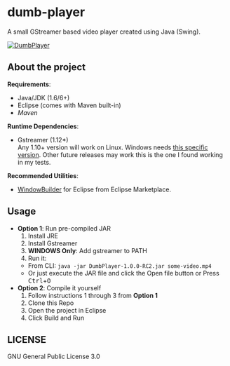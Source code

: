 # dumb-player
A small GStreamer based video player created using Java (Swing).

[![DumbPlayer](https://imgur.com/BMqkCHn.png)](https://github.com/fa7ad/dumb-player/)

## About the project

**Requirements**:

* Java/JDK (1.6/6+)
* Eclipse (comes with Maven built-in)
* *Maven*

**Runtime Dependencies**:

* Gstreamer (1.12*)  
  Any 1.10+ version will work on Linux. Windows needs [this specific version](https://gstreamer.freedesktop.org/data/pkg/windows/1.12.0/gstreamer-1.0-x86_64-1.12.0.msi). Other future releases may work this is the one I found working in my tests.

**Recommended Utilities**:  
* [WindowBuilder](https://www.eclipse.org/windowbuilder/download.php) for Eclipse from Eclipse Marketplace.

## Usage

* **Option 1**: Run pre-compiled JAR
  1. Install JRE
  2. Install Gstreamer
  3. **WINDOWS Only**: Add gstreamer to PATH
  4. Run it:
    * From CLI: `java -jar DumbPlayer-1.0.0-RC2.jar some-video.mp4`
    * Or just execute the JAR file and click the Open file button or Press <kbd>Ctrl</kbd>+<kbd>O</kbd>
* **Option 2**: Compile it yourself
  1. Follow instructions 1 through 3 from **Option 1**
  2. Clone this Repo
  3. Open the project in Eclipse
  4. Click Build and Run
  
## LICENSE
GNU General Public License 3.0
